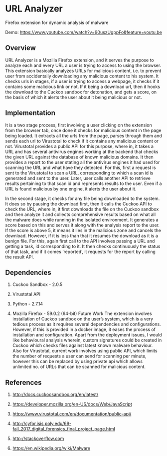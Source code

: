 # URL Analyzer
Firefox extension for dynamic analysis of malware

Demo: https://www.youtube.com/watch?v=90uszUgppFo&feature=youtu.be

## Overview 
URL Analyzer is a Mozilla Firefox extension, and it serves the purpose to analyze each and every URL a user is trying to access to using the browser. This extension basically analyzes URLs for malicious content, i.e. to prevent user from accidentally downloading any malicious content to his system. It checks urls in stages, if a user is trying to access a webpage, it checks if it contains some malicious link or not. If it being a download url, then it hooks the download to the Cuckoo sandbox for detonation, and gets a score, on the basis of which it alerts the user about it being malicious or not.

## Implementation 
It is a two stage process, first involving a user clicking on the extension from the browser tab, once done it checks for malicious content in the page being loaded. It extracts all the urls from the page, parses through them and sends each url to Virustotal to check if it contains any malicious content or not. Virustotal provides a public API for this purpose, where in, it takes a URL and has several antivirus engines working at the backend that checks the given URL against the database of known malicious domains. It then provides a report to the user stating all the antivirus engines it had used for scanning the URL and what have they detected. For this, first a request is sent to the Virustotal to scan a URL, corresponding to which a scan id is generated and sent to the user. Later, user calls another API to retrieve results pertaining to that scan id and represents results to the user. Even if a URL is found malicious by one engine, it alerts the user about it.

In the second stage, it checks for any file being downloaded to the system. It does so by pausing the download first, then it calls the Cuckoo API to check the URL, where in, it first downloads the file on the Cuckoo sandbox and then analyze it and collects comprehensive results based on what all the malware does while running in the isolated environment. It generates a score based on this and serves it along with the analysis report to the user. If the score is above 5, it means it lies in the malicious zone and cancels the download. However, if it is less than that it resumes the download as it is a benign file. For this, again first call to the API involves passing a URL and getting a task, id corresponding to it. It then checks continuously the status of that task, and if it comes ‘reported’, it requests for the report by calling the result API.

## Dependencies

1. Cuckoo Sandbox - 2.0.5

2. Virustotal API

3. Python - 2.7.14

4. Mozilla Firefox - 59.0.2 (64-bit) Future Work The extension involves installation of Cuckoo sandbox on the user’s system, which is a very tedious process as it requires several dependencies and configurations. However, if this is provided in a docker image, it eases the process of installation and configuration. Apart from the deployment issues, I would like behavioural analysis wherein, custom signatures could be created in Cuckoo which checks files against latest known malware behaviour. Also for Virustotal, current work involves using public API, which limits the number of requests a user can send for scanning per minute, however this can be replaced by using private api which allows unlimited no. of URLs that can be scanned for malicious content.

## References

1. http://docs.cuckoosandbox.org/en/latest/

2. https://developer.mozilla.org/en-US/docs/Web/JavaScript

3. https://www.virustotal.com/en/documentation/public-api/

4. http://cyfor.isis.poly.edu/69-fall_2017_digital_forensics_final_project_page.html

5. http://stackoverflow.com

6. https://en.wikipedia.org/wiki/Malware
